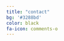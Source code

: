 ```yaml
---
title: "contact"
bg: '#3288bd'
color: black
fa-icon: comments-o
---
```


<span class="contacticon center">
	<a href="mailto:andreas@bremges.de"><i class="fa fa-envelope-square"></i></a>
	<a href="https://github.com/abremges" target="_blank"><i class="fa fa-github-square"></i></a>
	<a href="https://twitter.com/abremges" target="_blank"><i class="fa fa-twitter-square"></i></a>
</span>
